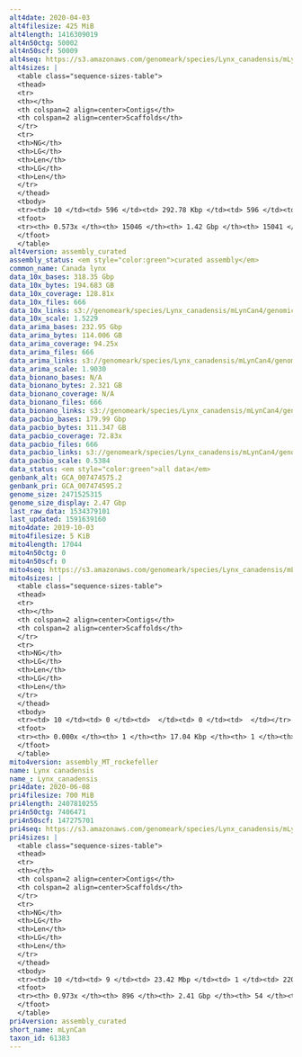```yaml
---
alt4date: 2020-04-03
alt4filesize: 425 MiB
alt4length: 1416309019
alt4n50ctg: 50002
alt4n50scf: 50009
alt4seq: https://s3.amazonaws.com/genomeark/species/Lynx_canadensis/mLynCan4/assembly_curated/mLynCan4.alt.cur.20200403.fasta.gz
alt4sizes: |
  <table class="sequence-sizes-table">
  <thead>
  <tr>
  <th></th>
  <th colspan=2 align=center>Contigs</th>
  <th colspan=2 align=center>Scaffolds</th>
  </tr>
  <tr>
  <th>NG</th>
  <th>LG</th>
  <th>Len</th>
  <th>LG</th>
  <th>Len</th>
  </tr>
  </thead>
  <tbody>
  <tr><td> 10 </td><td> 596 </td><td> 292.78 Kbp </td><td> 596 </td><td> 292.78 Kbp </td></tr>  <tr><td> 20 </td><td> 1679 </td><td> 186.71 Kbp </td><td> 1679 </td><td> 186.71 Kbp </td></tr>  <tr><td> 30 </td><td> 3328 </td><td> 123.20 Kbp </td><td> 3327 </td><td> 123.27 Kbp </td></tr>  <tr><td> 40 </td><td> 5802 </td><td> 82.03 Kbp </td><td> 5801 </td><td> 82.06 Kbp </td></tr>  <tr style="background-color:#cccccc;"><td> 50 </td><td> 9660 </td><td> 50.00 Kbp </td><td> 9657 </td><td> 50.01 Kbp </td></tr>  <tr><td> 60 </td><td> 0 </td><td>  </td><td> 0 </td><td>  </td></tr>  <tr><td> 70 </td><td> 0 </td><td>  </td><td> 0 </td><td>  </td></tr>  <tr><td> 80 </td><td> 0 </td><td>  </td><td> 0 </td><td>  </td></tr>  <tr><td> 90 </td><td> 0 </td><td>  </td><td> 0 </td><td>  </td></tr>  <tr><td> 100 </td><td> 0 </td><td>  </td><td> 0 </td><td>  </td></tr>  </tbody>
  <tfoot>
  <tr><th> 0.573x </th><th> 15046 </th><th> 1.42 Gbp </th><th> 15041 </th><th> 1.42 Gbp </th></tr>
  </tfoot>
  </table>
alt4version: assembly_curated
assembly_status: <em style="color:green">curated assembly</em>
common_name: Canada lynx
data_10x_bases: 318.35 Gbp
data_10x_bytes: 194.683 GB
data_10x_coverage: 128.81x
data_10x_files: 666
data_10x_links: s3://genomeark/species/Lynx_canadensis/mLynCan4/genomic_data/10x/<br>
data_10x_scale: 1.5229
data_arima_bases: 232.95 Gbp
data_arima_bytes: 114.006 GB
data_arima_coverage: 94.25x
data_arima_files: 666
data_arima_links: s3://genomeark/species/Lynx_canadensis/mLynCan4/genomic_data/arima/<br>
data_arima_scale: 1.9030
data_bionano_bases: N/A
data_bionano_bytes: 2.321 GB
data_bionano_coverage: N/A
data_bionano_files: 666
data_bionano_links: s3://genomeark/species/Lynx_canadensis/mLynCan4/genomic_data/bionano/<br>
data_pacbio_bases: 179.99 Gbp
data_pacbio_bytes: 311.347 GB
data_pacbio_coverage: 72.83x
data_pacbio_files: 666
data_pacbio_links: s3://genomeark/species/Lynx_canadensis/mLynCan4/genomic_data/pacbio/<br>
data_pacbio_scale: 0.5384
data_status: <em style="color:green">all data</em>
genbank_alt: GCA_007474575.2
genbank_pri: GCA_007474595.2
genome_size: 2471525315
genome_size_display: 2.47 Gbp
last_raw_data: 1534379101
last_updated: 1591639160
mito4date: 2019-10-03
mito4filesize: 5 KiB
mito4length: 17044
mito4n50ctg: 0
mito4n50scf: 0
mito4seq: https://s3.amazonaws.com/genomeark/species/Lynx_canadensis/mLynCan4/assembly_MT_rockefeller/mLynCan4.MT.20191003.fasta.gz
mito4sizes: |
  <table class="sequence-sizes-table">
  <thead>
  <tr>
  <th></th>
  <th colspan=2 align=center>Contigs</th>
  <th colspan=2 align=center>Scaffolds</th>
  </tr>
  <tr>
  <th>NG</th>
  <th>LG</th>
  <th>Len</th>
  <th>LG</th>
  <th>Len</th>
  </tr>
  </thead>
  <tbody>
  <tr><td> 10 </td><td> 0 </td><td>  </td><td> 0 </td><td>  </td></tr>  <tr><td> 20 </td><td> 0 </td><td>  </td><td> 0 </td><td>  </td></tr>  <tr><td> 30 </td><td> 0 </td><td>  </td><td> 0 </td><td>  </td></tr>  <tr><td> 40 </td><td> 0 </td><td>  </td><td> 0 </td><td>  </td></tr>  <tr style="background-color:#cccccc;"><td> 50 </td><td> 0 </td><td style="background-color:#ff8888;">  </td><td> 0 </td><td style="background-color:#ff8888;">  </td></tr>  <tr><td> 60 </td><td> 0 </td><td>  </td><td> 0 </td><td>  </td></tr>  <tr><td> 70 </td><td> 0 </td><td>  </td><td> 0 </td><td>  </td></tr>  <tr><td> 80 </td><td> 0 </td><td>  </td><td> 0 </td><td>  </td></tr>  <tr><td> 90 </td><td> 0 </td><td>  </td><td> 0 </td><td>  </td></tr>  <tr><td> 100 </td><td> 0 </td><td>  </td><td> 0 </td><td>  </td></tr>  </tbody>
  <tfoot>
  <tr><th> 0.000x </th><th> 1 </th><th> 17.04 Kbp </th><th> 1 </th><th> 17.04 Kbp </th></tr>
  </tfoot>
  </table>
mito4version: assembly_MT_rockefeller
name: Lynx canadensis
name_: Lynx_canadensis
pri4date: 2020-06-08
pri4filesize: 700 MiB
pri4length: 2407810255
pri4n50ctg: 7406471
pri4n50scf: 147275701
pri4seq: https://s3.amazonaws.com/genomeark/species/Lynx_canadensis/mLynCan4/assembly_curated/mLynCan4.pri.cur.20200608.fasta.gz
pri4sizes: |
  <table class="sequence-sizes-table">
  <thead>
  <tr>
  <th></th>
  <th colspan=2 align=center>Contigs</th>
  <th colspan=2 align=center>Scaffolds</th>
  </tr>
  <tr>
  <th>NG</th>
  <th>LG</th>
  <th>Len</th>
  <th>LG</th>
  <th>Len</th>
  </tr>
  </thead>
  <tbody>
  <tr><td> 10 </td><td> 9 </td><td> 23.42 Mbp </td><td> 1 </td><td> 220.95 Mbp </td></tr>  <tr><td> 20 </td><td> 23 </td><td> 14.91 Mbp </td><td> 2 </td><td> 205.93 Mbp </td></tr>  <tr><td> 30 </td><td> 42 </td><td> 11.68 Mbp </td><td> 3 </td><td> 168.99 Mbp </td></tr>  <tr><td> 40 </td><td> 66 </td><td> 9.13 Mbp </td><td> 4 </td><td> 158.93 Mbp </td></tr>  <tr style="background-color:#cccccc;"><td> 50 </td><td> 97 </td><td style="background-color:#88ff88;"> 7.41 Mbp </td><td> 6 </td><td style="background-color:#88ff88;"> 147.28 Mbp </td></tr>  <tr><td> 60 </td><td> 136 </td><td> 5.66 Mbp </td><td> 8 </td><td> 139.83 Mbp </td></tr>  <tr><td> 70 </td><td> 188 </td><td> 3.86 Mbp </td><td> 10 </td><td> 115.72 Mbp </td></tr>  <tr><td> 80 </td><td> 270 </td><td> 2.37 Mbp </td><td> 12 </td><td> 93.55 Mbp </td></tr>  <tr><td> 90 </td><td> 421 </td><td> 1.10 Mbp </td><td> 15 </td><td> 69.07 Mbp </td></tr>  <tr><td> 100 </td><td> 0 </td><td>  </td><td> 0 </td><td>  </td></tr>  </tbody>
  <tfoot>
  <tr><th> 0.973x </th><th> 896 </th><th> 2.41 Gbp </th><th> 54 </th><th> 2.41 Gbp </th></tr>
  </tfoot>
  </table>
pri4version: assembly_curated
short_name: mLynCan
taxon_id: 61383
---
```

